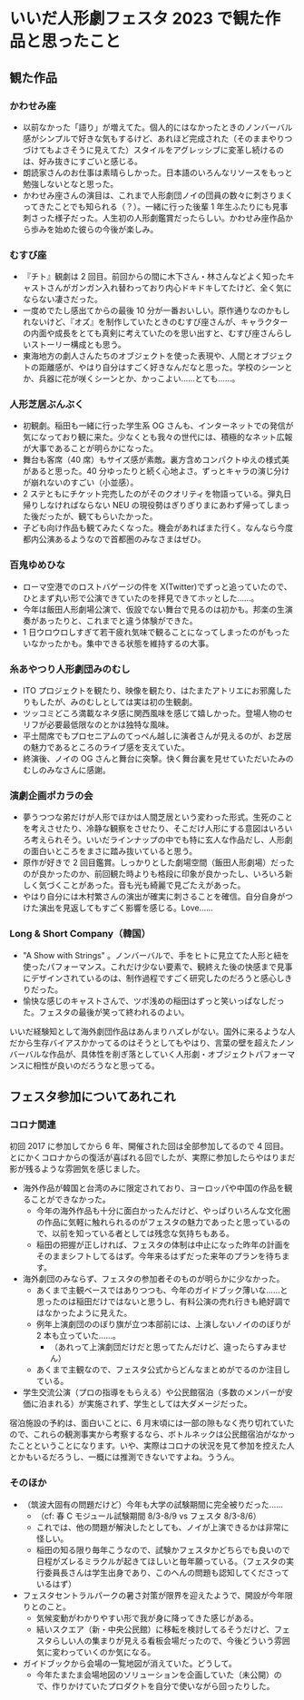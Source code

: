 # いいだ人形劇フェスタ 2023 で観た作品と思ったこと

## 観た作品

### かわせみ座

- 以前なかった「語り」が増えてた。個人的にはなかったときのノンバーバル感がシンプルで好きな気もするけど、あれほど完成された（そのままやりつづけてもよさそうに見えてた）スタイルをアグレッシブに変革し続けるのは、好み抜きにすごいと感じる。
- 朗読家さんのお仕事は素晴らしかった。日本語のいろんなリソースをもっと勉強しないとなと思った。
- かわせみ座さんの演目は、これまで人形劇団ノイの団員の数々に刺さりまくってきたことでも知られる（？）。一緒に行った後輩 1 年生ふたりにも見事刺さった様子だった。人生初の人形劇鑑賞だったらしい。かわせみ座作品から歩みを始めた彼らの今後が楽しみ。

### むすび座

- 『チト』観劇は 2 回目。前回からの間に木下さん・林さんなどよく知ったキャストさんがガンガン入れ替わっており内心ドキドキしてたけど、全く気にならない凄さだった。
- 一度めでたし感出てからの最後 10 分が一番おいしい。原作通りなのかもしれないけど、『オズ』を制作していたときのむすび座さんが、キャラクターの内面や成長をとても真剣に考えていたのを思い出すと、むすび座さんらしいストーリー構成とも思う。
- 東海地方の劇人さんたちのオブジェクトを使った表現や、人間とオブジェクトの距離感が、やはり自分はすごく好きなんだなと思った。学校のシーンとか、兵器に花が咲くシーンとか、かっこよい……とても……。

### 人形芝居ぶんぶく

- 初観劇。稲田も一緒に行った学生系 OG さんも、インターネットでの発信が気になっており観に来た。少なくとも我々の世代には、積極的なネット広報が大事であることが明らかになった。
- 舞台も客席（40 席）もサイズ感が素敵。裏方含めコンパクトゆえの様式美があると思った。40 分ゆったりと続く心地よさ。ずっとキャラの演じ分けが崩れないのすごい（小並感）。
- 2 ステともにチケット完売したのがそのクオリティを物語っている。弾丸日帰りしなければならない NEU の現役勢はぎりぎりまにあわず帰ってしまった後だったが、観てもらいたかった。
- 子ども向け作品も観てみたくなった。機会があればまた行く。なんなら今度都内公演あるようなので首都圏のみなさまはぜひ。

### 百鬼ゆめひな

- ローマ空港でのロストバゲージの件を X(Twitter)でずっと追っていたので、ひとまず丸い形で公演できていたのを拝見できてホッとした……。
- 今年は飯田人形劇場公演で、仮設でない舞台で見るのは初かも。邦楽の生演奏があったりと、これまでと違う体験ができた。
- 1 日ウロウロしすぎて若干疲れ気味で観ることになってしまったのがもったいなかったかも。集中できる状態を維持するの大事。

### 糸あやつり人形劇団みのむし

- ITO プロジェクトを観たり、映像を観たり、はたまたアトリエにお邪魔したりもしたが、みのむしとしては実は初の生観劇。
- ツッコミどころ満載なネタ感に関西風味を感じて嬉しかった。登場人物のセリフが必要最低限なのとかは独特な風味。
- 平土間席でもプロセニアムのてっぺん越しに演者さんが見えるのが、お芝居の魅力であるところのライブ感を支えていた。
- 終演後、ノイの OG さんと舞台に突撃。快く舞台裏を見せていただいたみのむしのみなさんに感謝。

### 演劇企画ポカラの会

- 夢うつつな弟だけが人形でほかは人間芝居という変わった形式。生死のことを考えさせたり、冷静な観察をさせたり、そこだけ人形にする意図はいろいろ考えられそう。いいだラインナップの中でも特に玄人な作品だし、人形劇の面白いところをまさに踏み抜いていると思う。
- 原作が好きで 2 回目鑑賞。しっかりとした劇場空間（飯田人形劇場）だったのが良かったのか、前回観た時よりも格段に印象が良かったし、いろいろ新しく気づくことがあった。音も光も綺麗で見ごたえがあった。
- やはり自分には木村繁さんの演出が確実に刺さることを確信。自分自身がつけた演出を見返してもすごく影響を感じる。Love……

### Long & Short Company（韓国）

- "A Show with Strings" 。ノンバーバルで、手をヒトに見立てた人形と紐を使ったパフォーマンス。これだけ少ない要素で、観終えた後の快感まで見事にデザインされているのは、制作過程ですごく研究したのだろうと感心しきりだった。
- 愉快な感じのキャストさんで、ツボ浅めの稲田はずっと笑いっぱなしだった。フェスタの最後が笑って終われるのよい。

いいだ経験知として海外劇団作品はあんまりハズレがない。国外に来るような人だから生存バイアスかかってるのはそうとしてもやはり、言葉の壁を超えたノンバーバルな作品が、具体性を削ぎ落としていく人形劇・オブジェクトパフォーマンスに相性が良いのだろうなと思ってる。

## フェスタ参加についてあれこれ

### コロナ関連

初回 2017 に参加してから 6 年、開催された回は全部参加してるので 4 回目。とにかくコロナからの復活が喜ばれる回でしたが、実際に参加したらやはりまだ影が残るような雰囲気を感じました。

- 海外作品が韓国と台湾のみに限定されており、ヨーロッパや中国の作品を観ることができなかった。
  - 今年の海外作品も十分に面白かったんだけど、やっぱりいろんな文化圏の作品に気軽に触れられるのがフェスタの魅力であったと思っているので、以前を知っている者としては残念な気持ちもある。
  - 稲田の把握が正しければ、フェスタの体制は中止になった昨年の計画をそのままシフトしてるはず。今年来るはずだった来年のプランを待ちます。
- 海外劇団のみならず、フェスタの参加者そのものが明らかに少なかった。
  - あくまで主観ベースではありつつも、今年のガイドブック薄いな……と思ったのは稲田だけではないと思うし、有料公演の売れ行きも絶好調ではなかったように見えた。
  - 例年上演劇団ののぼり旗が立つ本部前には、上演しないノイののぼりが 2 本も立っていた……。
    - （あれって上演劇団だけだと思ってたんだけど、違ったらすみません）
  - あくまで主観なので、フェスタ公式からどんなまとめがでるのか注目している。
- 学生交流公演（プロの指導をもらえる）や公民館宿泊（多数のメンバーが安価に泊まれる）が実施されず、学生としては大ダメージだった。

宿泊施設の予約は、面白いことに、6 月末頃には一部の隙もなく売り切れていたので、これらの観測事実から考察するなら、ボトルネックは公民館宿泊がなかったことということになります。いや、実際はコロナの状況を見て参加を控えた人とかもいるだろうし、一概には推測できないですよね。ううん。

### そのほか

- （筑波大固有の問題だけど）今年も大学の試験期間に完全被りだった……
  - （cf: 春 C モジュール試験期間 8/3-8/9 vs フェスタ 8/3-8/6）
  - これでは、他の問題が解決したとしても、ノイが上演できるかは非常に怪しい。
  - 稲田の知る限り毎年こうなので、試験かフェスタかどちらでも良いので日程がズレるミラクルが起きてほしいと毎年願っている。（フェスタの実行委員長さんは学生出身であり、このへんの問題も認知してくださっているはず）
- フェスタセントラルパークの暑さ対策が限界を迎えたようで、開設が今年限りとのこと。
  - 気候変動がわかりやすい形で我が身に降ってきた感じがある。
  - 結いスクエア（新・中央公民館）に移転を検討してるそうだけど、フェスタらしい人の集まりが見える看板会場だったので、今後どういう雰囲気に変わっていくのか気になる。
- ガイドブックから会場の一覧地図が消えていた。どうして。
  - 今年たまたま会場地図のソリューションを企画していた（未公開）ので、作りかけていたプロダクトを自分で使いながら回ったりした。
